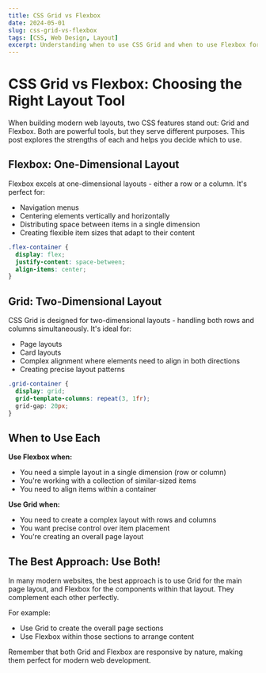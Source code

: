 ```yaml
---
title: CSS Grid vs Flexbox
date: 2024-05-01
slug: css-grid-vs-flexbox
tags: [CSS, Web Design, Layout]
excerpt: Understanding when to use CSS Grid and when to use Flexbox for modern layouts.
---
```


# CSS Grid vs Flexbox: Choosing the Right Layout Tool

When building modern web layouts, two CSS features stand out: Grid and Flexbox. Both are powerful tools, but they serve different purposes. This post explores the strengths of each and helps you decide which to use.

## Flexbox: One-Dimensional Layout

Flexbox excels at one-dimensional layouts - either a row or a column. It's perfect for:

- Navigation menus
- Centering elements vertically and horizontally
- Distributing space between items in a single dimension
- Creating flexible item sizes that adapt to their content

```css
.flex-container {
  display: flex;
  justify-content: space-between;
  align-items: center;
}
```

## Grid: Two-Dimensional Layout

CSS Grid is designed for two-dimensional layouts - handling both rows and columns simultaneously. It's ideal for:

- Page layouts
- Card layouts
- Complex alignment where elements need to align in both directions
- Creating precise layout patterns

```css
.grid-container {
  display: grid;
  grid-template-columns: repeat(3, 1fr);
  grid-gap: 20px;
}
```

## When to Use Each

**Use Flexbox when:**
- You need a simple layout in a single dimension (row or column)
- You're working with a collection of similar-sized items
- You need to align items within a container

**Use Grid when:**
- You need to create a complex layout with rows and columns
- You want precise control over item placement
- You're creating an overall page layout

## The Best Approach: Use Both!

In many modern websites, the best approach is to use Grid for the main page layout, and Flexbox for the components within that layout. They complement each other perfectly.

For example:
- Use Grid to create the overall page sections
- Use Flexbox within those sections to arrange content

Remember that both Grid and Flexbox are responsive by nature, making them perfect for modern web development. 